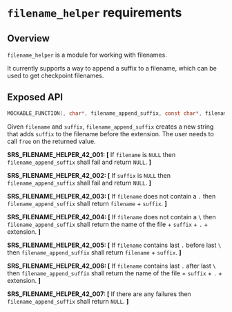 `filename_helper` requirements
================

## Overview

`filename_helper` is a module for working with filenames.

It currently supports a way to append a suffix to a filename, which can be used to get checkpoint filenames.

## Exposed API

```c
MOCKABLE_FUNCTION(, char*, filename_append_suffix, const char*, filename, const char*, suffix);
```

Given `filename` and `suffix`, `filename_append_suffix` creates a new string that adds `suffix` to the filename before the extension. The user needs to call `free` on the returned value.

**SRS_FILENAME_HELPER_42_001: [** If `filename` is `NULL` then `filename_append_suffix` shall fail and return `NULL`. **]**

**SRS_FILENAME_HELPER_42_002: [** If `suffix` is `NULL` then `filename_append_suffix` shall fail and return `NULL`. **]**

**SRS_FILENAME_HELPER_42_003: [** If `filename` does not contain a `.` then `filename_append_suffix` shall return `filename` + `suffix`. **]**

**SRS_FILENAME_HELPER_42_004: [** If `filename` does not contain a `\` then `filename_append_suffix` shall return the name of the file + `suffix` + `.` + extension. **]**

**SRS_FILENAME_HELPER_42_005: [** If `filename` contains last `.` before last `\` then `filename_append_suffix` shall return `filename` + `suffix`. **]**

**SRS_FILENAME_HELPER_42_006: [** If `filename` contains last `.` after last `\` then `filename_append_suffix` shall return the name of the file + `suffix` + `.` + extension. **]**

**SRS_FILENAME_HELPER_42_007: [** If there are any failures then `filename_append_suffix` shall return `NULL`. **]**
